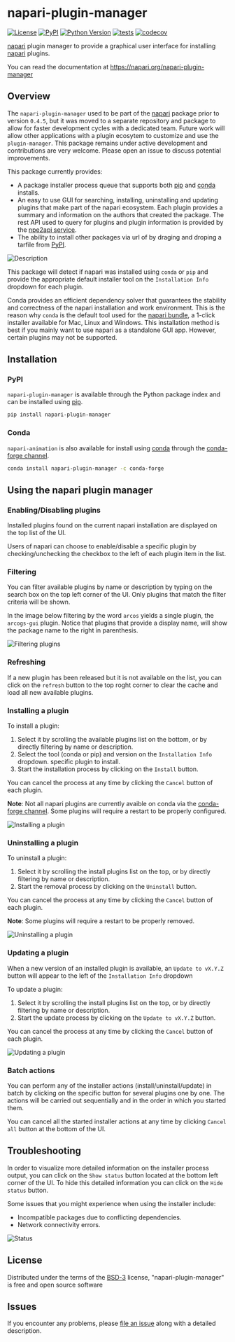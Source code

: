 # napari-plugin-manager

[![License](https://img.shields.io/pypi/l/napari-plugin-manager.svg?color=green)](https://github.com/napari/napari-plugin-manager/raw/main/LICENSE)
[![PyPI](https://img.shields.io/pypi/v/napari-plugin-manager.svg?color=green)](https://pypi.org/project/napari-plugin-manager)
[![Python Version](https://img.shields.io/pypi/pyversions/napari-plugin-manager.svg?color=green)](https://python.org)
[![tests](https://github.com/napari/napari-plugin-manager/actions/workflows/test_and_deploy.yml/badge.svg)](https://github.com/napari/napari-plugin-manager/actions/workflows/test_and_deploy.yml)
[![codecov](https://codecov.io/gh/napari/napari-plugin-manager/branch/main/graph/badge.svg)](https://codecov.io/gh/napari/napari-plugin-manager)

[napari] plugin manager to provide a graphical user interface for installing
[napari] plugins.

You can read the documentation at https://napari.org/napari-plugin-manager

## Overview

The `napari-plugin-manager` used to be part of the [napari] package prior to version `0.4.5`, but it
was moved to a separate repository and package to allow for faster development cycles with a
dedicated team. Future work will allow other applications with a plugin ecosytem to customize and 
use the `plugin-manager`. This package remains under active development and contributions
are very welcome. Please open an issue to discuss potential improvements.

This package currently provides:

- A package installer process queue that supports both [pip] and [conda] installs.
- An easy to use GUI for searching, installing, uninstalling and updating plugins that make
  part of the napari ecosystem. Each plugin provides a summary and information on the authors that
  created the package. The rest API used to query for plugins and plugin information 
  is provided by the [npe2api service](https://api.napari.org).
- The ability to install other packages via url of by draging and droping a tarfile from [PyPI].

![Description](./images/description.png)

This package will detect if napari was installed using `conda` or `pip` and provide the appropriate
default installer tool on the `Installation Info` dropdown for each plugin.

Conda provides an efficient dependency solver that guarantees the stability and correctness of the napari installation and work
environment. This is the reason why `conda` is the default tool used for the [napari bundle](https://napari.org/stable/tutorials/fundamentals/installation_bundle_conda.html), a 1-click installer available for Mac, Linux and Windows. This
installation method is best if you mainly want to use napari as a standalone GUI app. However, certain
plugins may not be supported.

## Installation

### PyPI

`napari-plugin-manager` is available through the Python package index and can be installed using [pip].

```bash
pip install napari-plugin-manager
```

### Conda

`napari-animation` is also available for install using [conda] through the [conda-forge channel](https://conda-forge.org/docs/#what-is-conda-forge).


```bash
conda install napari-plugin-manager -c conda-forge
```

## Using the napari plugin manager

### Enabling/Disabling plugins

Installed plugins found on the current napari installation are displayed on the top list of the UI.

Users of napari can choose to enable/disable a specific plugin by checking/unchecking the checkbox
to the left of each plugin item in the list.

### Filtering

You can filter available plugins by name or description by typing on the search box
on the top left corner of the UI. Only plugins that match the filter criteria will be shown.

In the image below filtering by the word `arcos` yields a single plugin, the
`arcogs-gui` plugin. Notice that plugins that provide a display name, will show
the package name to the right in parenthesis.

![Filtering plugins](./images/filter.png)

### Refreshing

If a new plugin has been released but it is not available on the list, you can click
on the `refresh` button to the top roght corner to clear the cache and load all
new available plugins.

### Installing a plugin

To install a plugin:

1. Select it by scrolling the available plugins list on the bottom, or by directly
filtering by name or description.
2. Select the tool (conda or pip) and version on the `Installation Info` dropdown.
specific plugin to install.
3. Start the installation process by clicking on the `Install` button.

You can cancel the process at any time by clicking the `Cancel` button of each plugin.

**Note**: Not all napari plugins are currently avaible on conda via the
[conda-forge channel](https://anaconda.org/conda-forge/). Some plugins will require
a restart to be properly configured.

![Installing a plugin](./images/install.png)

### Uninstalling a plugin

To uninstall a plugin:

1. Select it by scrolling the install plugins list on the top, or by directly
filtering by name or description.
2. Start the removal process by clicking on the `Uninstall` button.

You can cancel the process at any time by clicking the `Cancel` button of each plugin.

**Note**: Some plugins will require a restart to be properly removed.

![Uninstalling a plugin](./images/uninstall.png)

### Updating a plugin

When a new version of an installed plugin is available, an `Update to vX.Y.Z`
button will appear to the left of the `Installation Info` dropdown

To update a plugin:

1. Select it by scrolling the install plugins list on the top, or by directly
filtering by name or description.
2. Start the update process by clicking on the `Update to vX.Y.Z` button.

You can cancel the process at any time by clicking the `Cancel` button of each plugin.

![Updating a plugin](./images/update.png)

### Batch actions

You can perform any of the installer actions (install/uninstall/update) in batch by
clicking on the specific button for several plugins one by one. The actions will
be carried out sequentially and in the order in which you started them.

You can cancel all the started installer actions at any time by clicking `Cancel all`
button at the bottom of the UI.

## Troubleshooting

In order to visualize more detailed information on the installer process output, you can
click on the `Show status` button located at the bottom left corner of the UI. To hide
this detailed information you can click on the `Hide status` button.

Some issues that you might experience when using the installer include:

* Incompatible packages due to conflicting dependencies.
* Network connectivity errors.

![Status](./images/status.png)

## License

Distributed under the terms of the [BSD-3] license,
"napari-plugin-manager" is free and open source software

## Issues

If you encounter any problems, please [file an issue] along with a detailed description.

[napari]: https://github.com/napari/napari
[Cookiecutter]: https://github.com/audreyr/cookiecutter
[@napari]: https://github.com/napari
[BSD-3]: http://opensource.org/licenses/BSD-3-Clause
[file an issue]: https://github.com/napari/napari-plugin-manager/issues
[tox]: https://tox.readthedocs.io/en/latest/
[pip]: https://pypi.org/project/pip/
[conda]: https://conda.org
[PyPI]: https://pypi.org/
